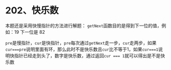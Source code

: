 # 202、快乐数

本题还是采用快慢指针的方法进行解题：
`getNext`函数目的是得到下一位的值，例如：19 下一位是 82

`pre`是慢指针，`cur`是快指针，`pre`每次通过`getNext`走一步，`cur`走两步，如果`cur===pre`说明里面有环，那么此时不是快乐数且`cur`比不等于1，如果`cur===1`说明快指针已经走到头了，数字是快乐数，通过返回`cur === 1`就可以得出是不是快乐数